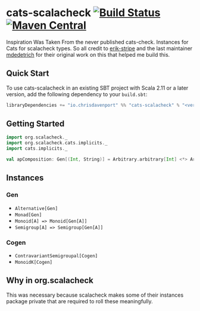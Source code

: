 # cats-scalacheck [![Build Status](https://travis-ci.org/ChristopherDavenport/cats-scalacheck.svg?branch=master)](https://travis-ci.org/ChristopherDavenport/cats-scalacheck) [![Maven Central](https://maven-badges.herokuapp.com/maven-central/io.chrisdavenport/cats-scalacheck_2.12/badge.svg)](https://maven-badges.herokuapp.com/maven-central/io.chrisdavenport/cats-scalacheck_2.12)

Inspiration Was Taken From the never published cats-check. Instances for Cats for scalacheck types. So all credit to [erik-stripe](https://github.com/erik-stripe) and the last maintainer [mdedetrich](https://github.com/mdedetrich) for their original work on this that helped me build this.

## Quick Start

To use cats-scalacheck in an existing SBT project with Scala 2.11 or a later version, add the following dependency to your
`build.sbt`:

```scala
libraryDependencies += "io.chrisdavenport" %% "cats-scalacheck" % "<version>"
```

## Getting Started

```scala
import org.scalacheck._
import org.scalacheck.cats.implicits._
import cats.implicits._

val apComposition: Gen[(Int, String)] = Arbitrary.arbitrary[Int] <*> Arbitrary.arbitrary[String]
```

## Instances

### Gen

- `Alternative[Gen]`
- `Monad[Gen]`
- `Monoid[A] => Monoid[Gen[A]]`
- `Semigroup[A] => Semigroup[Gen[A]]`

### Cogen

- `ContravariantSemigroupal[Cogen]`
- `MonoidK[Cogen]`

## Why in org.scalacheck

This was necessary because scalacheck makes some of their instances package private that
are required to roll these meaningfully.
